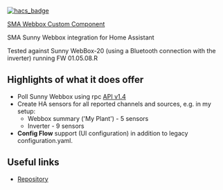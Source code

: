 [![hacs_badge](https://img.shields.io/badge/HACS-Custom-orange.svg)](https://github.com/custom-components/hacs)

[SMA Webbox Custom Component](https://github.com/jpcornil-git/HA-sma)

SMA Sunny Webbox integration for Home Assistant

Tested against Sunny WebBox-20 (using a Bluetooth connection with the inverter) running FW 01.05.08.R 

## Highlights of what it does offer

- Poll Sunny Webbox using rpc [API v1.4](https://github.com/jpcornil-git/HA-sma/blob/main/Sunny-Webbox-remote-procedure-call-User-manual-v1.4.pdf)
- Create HA sensors for all reported channels and sources, e.g. in my setup:
   - Webbox summary ('My Plant') - 5 sensors
   - Inverter - 9 sensors
- **Config Flow** support (UI configuration) in addition to legacy configuration.yaml.

## Useful links

- [Repository](https://github.com/jpcornil-git/HA-sma)
